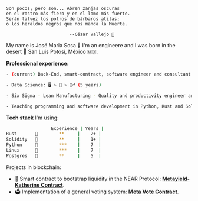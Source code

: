 ```
Son pocos; pero son... Abren zanjas oscuras
en el rostro más fiero y en el lomo más fuerte.
Serán talvez los potros de bárbaros atilas;
o los heraldos negros que nos manda la Muerte.

                        --César Vallejo 👺
```

My name is José Maria Sosa 🦡 I'm an engineere and I was born in the desert 🌵 San Luis Potosí, México 🇲🇽.

**Professional experience:**

```sh
- (current) Back-End, smart-contract, software engineer and consultant. ⛓ Web 3.0 and blockchain developer: 👨‍💻 > ฿ (2+ years)

- Data Science: 🖥 > 🧰 > 👷‍♂️ (5 years)

- Six Sigma - Lean Manufacturing - Quality and productivity engineer and consultant: 🍫 > 🍓 > 🚎 > 🧮 > 🚚 (6 years)

- Teaching programming and software development in Python, Rust and Solidity. (3 years)
```

**Tech stack** I'm using:

```sh
                 Experience | Years |
Rust       🦀        **     |    2+ |
Solidity   🔮        **     |    1+ |
Python     🐍        ***    |    7  |
Linux      🐧        ***    |    7  |
Postgres   🐘        **     |    5  |
```

Projects in blockchain:

- 🔹 Smart contract to bootstrap liquidity in the NEAR Protocol: [**Metayield-Katherine Contract**](https://github.com/Narwallets/katherine-fundraising).
- 🗳 Implementation of a general voting system: [**Meta Vote Contract**](https://github.com/Narwallets/meta-vote).

